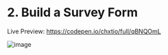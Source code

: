 # 2. Build a Survey Form

Live Preview: https://codepen.io/chxtio/full/qBNQOmL

![image](https://user-images.githubusercontent.com/33184844/98730659-78be6980-2351-11eb-85ae-862cbdd53b3e.png)